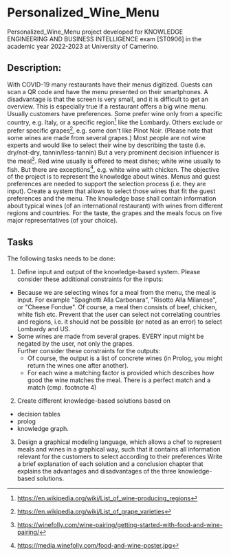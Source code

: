 # Personalized_Wine_Menu
Personalized_Wine_Menu project developed for KNOWLEDGE ENGINEERING AND BUSINESS INTELLIGENCE exam [ST0906] in the academic year 2022-2023 at University of Camerino.

## Description:
With COVID-19 many restaurants have their menus digitized. Guests can scan a QR code and have the menu presented on their smartphones. A disadvantage is that the screen is very small, and it is difficult to get an overview. This is especially true if a restaurant offers a big wine menu.
Usually customers have preferences. Some prefer wine only from a specific country, e.g. Italy, or a specific region[^1] like the Lombardy. Others exclude or prefer specific grapes[^2], e.g. some don't like Pinot Noir. (Please note that some wines are made from several grapes.) Most people are not wine experts and would like to select their wine by describing the taste (i.e. dry/not-dry, tannin/less-tannin)
But a very prominent decision influencer is the meal[^3]. Red wine usually is offered to meat dishes; white wine usually to fish. But there are exceptions[^4], e.g. white wine with chicken.
The objective of the project is to represent the knowledge about wines. Menus and guest preferences are needed to support the selection process (i.e. they are input). Create a system that allows to select those wines that fit the guest preferences and the menu.
The knowledge base shall contain information about typical wines (of an international restaurant) with wines from different regions and countries. For the taste, the grapes and the meals focus on five major representatives (of your choice).

## Tasks

The following tasks needs to be done:
1. Define input and output of the knowledge-based system. Please consider these
additional constraints for the inputs:
* Because we are selecting wines for a meal from the menu, the meal is input. For example "Spaghetti Alla Carbonara", "Risotto Alla Milanese", or "Cheese Fondue". Of course, a meal then consists of beef, chicken, white fish etc.
 Prevent that the user can select not correlating countries and regions, i.e. it should not be possible (or noted as an error) to select Lombardy and US.
* Some wines are made from several grapes.
   EVERY input might be negated by the user, not only the grapes.
  <br>
Further consider these constraints for the outputs:
  * Of course, the output is a list of concrete wines (in Prolog, you might return the wines one after another).
  * For each wine a matching factor is provided which describes how good the
wine matches the meal. There is a perfect match and a match (cmp. footnote 4)
2. Create different knowledge-based solutions based on 
*   decision tables
*   prolog
* knowledge graph.
3. Design a graphical modeling language, which allows a chef to represent meals and wines in a graphical way, such that it contains all information relevant for the customers to select according to their preferences
Write a brief explanation of each solution and a conclusion chapter that explains the advantages and disadvantages of the three knowledge-based solutions.

[^1]: https://en.wikipedia.org/wiki/List_of_wine-producing_regions
[^2]: https://en.wikipedia.org/wiki/List_of_grape_varieties
[^3]: https://winefolly.com/wine-pairing/getting-started-with-food-and-wine-pairing/
[^4]: https://media.winefolly.com/food-and-wine-poster.jpg
